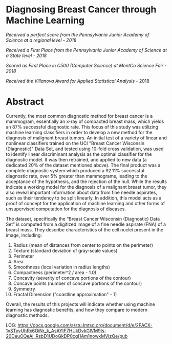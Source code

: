 # Diagnosing Breast Cancer through Machine Learning

*Received a perfect score from the Pennsylvania Junior Academy of Science at a regional level - 2018*

*Received a First Place from the Pennsylvania Junior Academy of Science at a State level - 2018*

*Scored as First Place in C500 (Computer Science) at MontCo Science Fair - 2018*

*Received the Villanova Award for Applied Statistical Analysis* - 2018

# Abstract

Currently, the most common diagnostic method for breast cancer is a mammogram, essentially an x-ray of compacted breast mass, which yields an 87% successful diagnostic rate. This focus of this study was utilizing machine learning classifiers in order to develop a new method for the diagnosis of malignant breast tumors. An initial test of a variety of linear and nonlinear classifiers trained on the UCI "Breast Cancer Wisconsin (Diagnostic)" Data Set, and tested using 10-fold cross validation, was used to identify linear discriminant analysis as the optimal classifier for the diagnostic model.  It was then retrained, and applied to new data (a dedicated 20% of the dataset mentioned above). The final product was a complete diagnostic system which produced a 92.11% successful diagnostic rate, over 5% greater than mammograms, leading to the acceptance of the hypothesis, and the rejection of the null. While the results indicate a working model for the diagnosis of a malignant breast tumor, they also reveal important information about data from fine needle aspirates, such as their tendency to be split linearly. In addition, this model acts as a proof of concept for the application of machine learning and other forms of unsupervised computation for the diagnosis of diseases.

The dataset, specifically the “Breast Cancer Wisconsin (Diagnostic) Data Set” is computed from a digitized image of a fine needle aspirate (FNA) of a breast mass. They describe characteristics of the cell nuclei present in the image, including:

1. Radius (mean of distances from center to points on the perimeter) 
2. Texture (standard deviation of gray-scale values) 
3. Perimeter 
4. Area 
5. Smoothness (local variation in radius lengths) 
6. Compactness (perimeter^2 / area - 1.0) 
7. Concavity (severity of concave portions of the contour) 
8. Concave points (number of concave portions of the contour) 
9. Symmetry 
10. Fractal Dimension ("coastline approximation" - 1)

Overall, the results of this projects will indicate whether using machine learning has diagnostic benefits, and how they compare to modern diagnostic methods.

LOG:
https://docs.google.com/a/stu.lmtsd.org/document/d/e/2PACX-1vSTyvUhRx6OiNr_k_AsAYtF7HUkDvkGlVM9Is-20DeuOQeAj_RsbD1UDoGkDP0cgI1Am1nowkMVIzQe/pub
